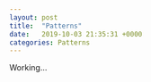 ```yaml
---
layout: post
title:  "Patterns"
date:   2019-10-03 21:35:31 +0000
categories: Patterns
---
```



Working...